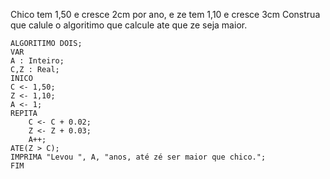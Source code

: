 Chico tem 1,50 e cresce 2cm por ano, e ze tem 1,10 e cresce 3cm Construa que calule o algoritimo que calcule ate que ze seja maior.

```
ALGORITIMO DOIS;
VAR
A : Inteiro;
C,Z : Real;
INICO
C <- 1,50;
Z <- 1,10;
A <- 1;
REPITA
	C <- C + 0.02;
	Z <- Z + 0.03;
	A++;
ATE(Z > C);
IMPRIMA "Levou ", A, "anos, até zé ser maior que chico.";
FIM
